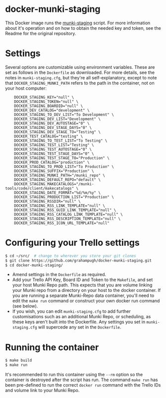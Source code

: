 # docker-munki-staging

This Docker image runs the [munki-staging](https://github.com/ox-it/munki-staging) script. For more information about it's operation and on how to obtain the needed key and token, see the Readme for the original repository.

# Settings

Several options are customizable using environment variables. These are set as follows in the `Dockerfile` as downloaded. For more details, see the notes in `munki-staging.cfg`, but they're all self-explanatory, except to note that `DOCKER_STAGING_MUNKI_PATH` refers to the path in the container, not on your host computer:

```
    DOCKER_STAGING_KEY="null" \
    DOCKER_STAGING_TOKEN="null" \
    DOCKER_STAGING_BOARDID="null" \
    DOCKER_DEV_CATALOG="development" \
    DOCKER_STAGING_TO_DEV_LIST="To Development" \
    DOCKER_STAGING_DEV_LIST="Development" \
    DOCKER_STAGING_DEV_AUTOSTAGE="0" \
    DOCKER_STAGING_DEV_STAGE_DAYS="0" \
    DOCKER_STAGING_DEV_STAGE_TO="Testing" \
    DOCKER_TEST_CATALOG="testing" \
    DOCKER_STAGING_TO_TEST_LIST="To Testing" \
    DOCKER_STAGING_TEST_LIST="Testing" \
    DOCKER_STAGING_TEST_AUTOSTAGE="0" \
    DOCKER_STAGING_TEST_STAGE_DAYS="0" \
    DOCKER_STAGING_TEST_STAGE_TO="Production" \
    DOCKER_PROD_CATALOG="production" \
    DOCKER_STAGING_TO_PROD_LIST="To Production" \
    DOCKER_STAGING_SUFFIX="Production" \
    DOCKER_STAGING_MUNKI_PATH="/munki_repo" \
    DOCKER_STAGING_DEFAULT_REPO="default" \
    DOCKER_STAGING_MAKECATALOGS="/munki-tools/code/client/makecatalogs" \
    DOCKER_STAGING_DATE_FORMAT="%d/%m/%y" \
    DOCKER_STAGING_PRODUCTION_LIST="Production" \
    DOCKER_STAGING_RSSDIR="null" \
    DOCKER_STAGING_RSS_LINK_TEMPLATE="null" \
    DOCKER_STAGING_RSS_GUID_LINK_TEMPLATE="null" \
    DOCKER_STAGING_RSS_CATALOG_LINK_TEMPLATE="null" \
    DOCKER_STAGING_RSS_DESCRIPTION_TEMPLATE="null" \
    DOCKER_STAGING_RSS_ICON_URL_TEMPLATE="null"
```
# Configuring your Trello settings

```bash
$ cd ~/src/  # change to wherever you store your git clones
$ git clone https://github.com/grahampugh/docker-munki-staging.git
$ cd docker-munki-staging/
```

  * Amend settings in the `Dockerfile` as required.
  * Add your Trello API Key, Board ID and Token to the `Makefile`, and set your host Munki Repo path. This expects that you are volume linking your Munki repo from a directory on your host to the docker container. If you are running a separate Munki-Repo data container, you'll need to edit the `make run` command or construct your own docker run command (see below).
  * If you wish, you can edit `munki-staging.cfg` to add further customisations such as an additional Munki Repo, or scheduling, as these keys aren't built into the Dockerfile. Any settings you set in `munki-staging.cfg` will supercede any set in the `Dockerfile`.

# Running the container

```bash
$ make build
$ make run
```

It's recommended to run this container using the ``--rm`` option so the container is destroyed after the script has run. The command `make run` has been pre-defined to run the correct `docker run` command with the Trello IDs and volume link to your Munki Repo.